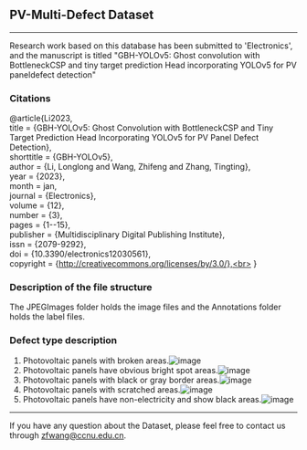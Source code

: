 ## PV-Multi-Defect Dataset
---
Research work based on this database has been submitted to 'Electronics', and the manuscript is titled "GBH-YOLOv5: Ghost convolution with BottleneckCSP and tiny target prediction Head incorporating YOLOv5 for PV paneldefect detection"

### Citations
@article{Li2023,<br>
  title = {GBH-YOLOv5: Ghost Convolution with BottleneckCSP and Tiny Target Prediction Head Incorporating YOLOv5 for PV Panel Defect Detection},<br>
      shorttitle = {GBH-YOLOv5},<br>
      author = {Li, Longlong and Wang, Zhifeng and Zhang, Tingting},<br>
      year = {2023},<br>
      month = jan,<br>
      journal = {Electronics},<br>
      volume = {12},<br>
      number = {3},<br>
      pages = {1--15},<br>
      publisher = {Multidisciplinary Digital Publishing Institute},<br>
      issn = {2079-9292},<br>
      doi = {10.3390/electronics12030561},<br>
      copyright = {http://creativecommons.org/licenses/by/3.0/},<br>
      }<br>

### Description of the file structure
The JPEGImages folder holds the image files and the Annotations folder holds the label files.
### Defect type description
1. Photovoltaic panels with broken areas.![image](https://github.com/houhou34/PV-Multi-Defect/blob/main/tf1.jpg)
2. Photovoltaic panels have obvious bright spot areas.![image](https://github.com/houhou34/PV-Multi-Defect/blob/main/tf2.jpg)
3. Photovoltaic panels with black or gray border areas.![image](https://github.com/houhou34/PV-Multi-Defect/blob/main/tf3.jpg)
4. Photovoltaic panels with scratched areas.![image](https://github.com/houhou34/PV-Multi-Defect/blob/main/tf4.jpg)
5. Photovoltaic panels have non-electricity and show black areas.![image](https://github.com/houhou34/PV-Multi-Defect/blob/main/tf5.jpg)
---
If you have any question about the Dataset, please feel free to contact us through zfwang@ccnu.edu.cn.
